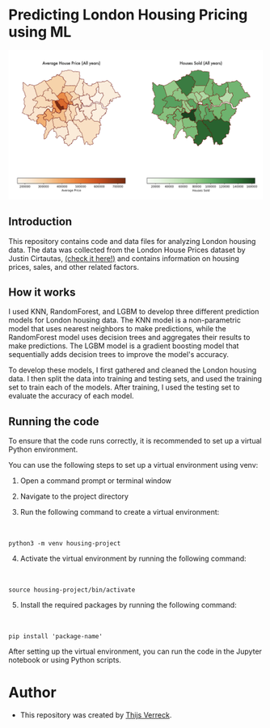 # Predicting London Housing Pricing using ML


<img src="geomap_git.png"  width="600" >

## Introduction 

This repository contains code and data files for analyzing London housing data. The data was collected from the London House Prices dataset by Justin Cirtautas, [(check it here!)](https://www.kaggle.com/code/justinas/house-prices-in-london/notebook) and contains information on housing prices, sales, and other related factors. 

## How it works 
I used KNN, RandomForest, and LGBM to develop three different prediction models for London housing data. The KNN model is a non-parametric model that uses nearest neighbors to make predictions, while the RandomForest model uses decision trees and aggregates their results to make predictions. The LGBM model is a gradient boosting model that sequentially adds decision trees to improve the model's accuracy.

To develop these models, I first gathered and cleaned the London housing data. I then split the data into training and testing sets, and used the training set to train each of the models. After training, I used the testing set to evaluate the accuracy of each model.

## Running the code

To ensure that the code runs correctly, it is recommended to set up a virtual Python environment.

You can use the following steps to set up a virtual environment using venv:

1. Open a command prompt or terminal window


2. Navigate to the project directory


3. Run the following command to create a virtual environment:

<br>

    python3 -m venv housing-project
    
    
4. Activate the virtual environment by running the following command:
<br>

    source housing-project/bin/activate
    
    
5. Install the required packages by running the following command:


<br>

    pip install 'package-name'
    
After setting up the virtual environment, you can run the code in the Jupyter notebook or using Python scripts.

# Author
- This repository was created by [Thijs Verreck](https://twitter.com/thijsverreck).
